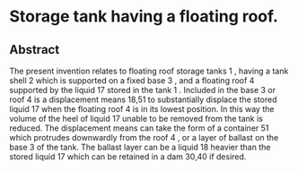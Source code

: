 # Storage tank having a floating roof.

## Abstract
The present invention relates to floating roof storage tanks 1 , having a tank shell 2 which is supported on a fixed base 3 , and a floating roof 4 supported by the liquid 17 stored in the tank 1 . Included in the base 3 or roof 4 is a displacement means 18,51 to substantially displace the stored liquid 17 when the floating roof 4 is in its lowest position. In this way the volume of the heel of liquid 17 unable to be removed from the tank is reduced. The displacement means can take the form of a container 51 which protrudes downwardly from the roof 4 , or a layer of ballast on the base 3 of the tank. The ballast layer can be a liquid 18 heavier than the stored liquid 17 which can be retained in a dam 30,40 if desired.